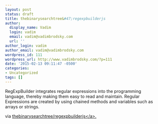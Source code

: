 ```yaml
---
layout: post
status: draft
title: thebinarysearchtree&#47;regexpbuilderjs
author:
  display_name: Vadim
  login: vadim
  email: vadim@vadimbrodsky.com
  url: ''
author_login: vadim
author_email: vadim@vadimbrodsky.com
wordpress_id: 111
wordpress_url: http://www.vadimbrodsky.com/?p=111
date: '2015-02-13 09:11:47 -0500'
categories:
- Uncategorized
tags: []
---
```

<p>RegExpBuilder integrates regular expressions into the programming language, thereby making them easy to read and maintain. Regular Expressions are created by using chained methods and variables such as arrays or strings.</p>
<p>via <a href='https:&#47;&#47;github.com&#47;thebinarysearchtree&#47;regexpbuilderjs'>thebinarysearchtree&#47;regexpbuilderjs<&#47;a>.</p>
